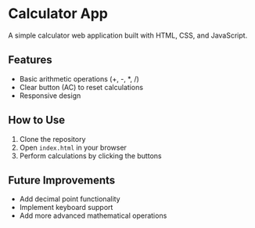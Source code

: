 # Calculator App

A simple calculator web application built with HTML, CSS, and JavaScript.

## Features
- Basic arithmetic operations (+, -, *, /)
- Clear button (AC) to reset calculations
- Responsive design

## How to Use
1. Clone the repository
2. Open `index.html` in your browser
3. Perform calculations by clicking the buttons

## Future Improvements
- Add decimal point functionality
- Implement keyboard support
- Add more advanced mathematical operations